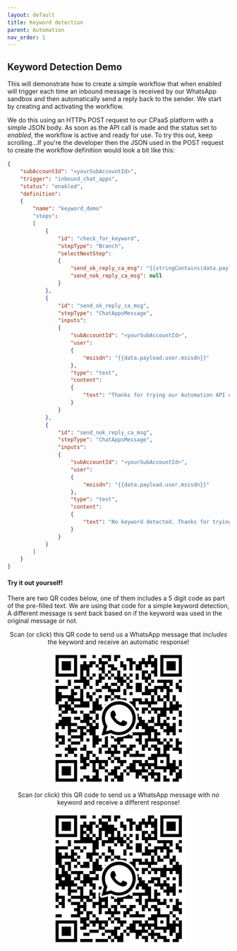 ```yaml
---
layout: default
title: Keyword detection
parent: Automation
nav_order: 1
---
```


## Keyword Detection Demo

This will demonstrate how to create a simple workflow that when enabled will trigger each time an inbound message is received by our WhatsApp sandbox and then automatically send a reply back to the sender.
We start by creating and activating the workflow.

We do this using an HTTPs POST request to our CPaaS platform with a simple JSON body.  As soon as the API call is made and the status set to _enabled_, the workflow is active and ready for use.
To try this out, keep scrolling...If you're the developer then the JSON used in the POST request to create the workflow definition would look a bit like this:

```json
{
    "subAccountId": "<yourSubAccountId>",
    "trigger": "inbound_chat_apps",
    "status": "enabled",
    "definition":
    {
        "name": "keyword_demo"
        "steps":
        [
            {
                "id": "check_for_keyword",
                "stepType": "Branch",
                "selectNextStep":
                {
                    "send_ok_reply_ca_msg": "{{stringContains(data.payload.body, 'keyword')}}",
                    "send_nok_reply_ca_msg": null
                }
            },
            {
                "id": "send_ok_reply_ca_msg",
                "stepType": "ChatAppsMessage",
                "inputs":
                {
                    "subAccountId": "<yourSubAccountId>",
                    "user":
                    {
                        "msisdn": "{{data.payload.user.msisdn}}"
                    },
                    "type": "text",
                    "content":
                    {
                        "text": "Thanks for trying our Automation API demo, keyword detected!"
                    }
                }
            },
            {
                "id": "send_nok_reply_ca_msg",
                "stepType": "ChatAppsMessage",
                "inputs":
                {
                    "subAccountId": "<yourSubAccountId>",
                    "user":
                    {
                        "msisdn": "{{data.payload.user.msisdn}}"
                    },
                    "type": "text",
                    "content":
                    {
                        "text": "No keyword detected. Thanks for trying our Automation API demo."
                    }
                }
            }
        ]
    }
}
```

#### Try it out yourself!

There are two QR codes below, one of them includes a 5 digit code as part of the pre-filled text.  We are using that code for a simple keyword detection, A different message is sent back based on if the keyword was used in the original message or not.

<p style="text-align: center;">Scan (or click) this QR code to send us a WhatsApp message that <em>includes</em> the keyword and receive an automatic response!</p>
<a href="https://wa.me/message/OFMUAVJ2CDYSP1">
    <img src="./image_assets/OFMUAVJ2CDYSP1.png" alt="qrcode_reply" style="display: block; margin-left: auto; margin-right: auto;">
</a>

<p style="text-align: center;">Scan (or click) this QR code to send us a WhatsApp message with <em>no</em> keyword and receive a different response!</p>
<a href="https://wa.me/message/HK7HY7VU5EPYN1">
    <img src="./image_assets/HK7HY7VU5EPYN1.png" alt="qrcode_no_reply" style="display: block; margin-left: auto; margin-right: auto;">
</a>

